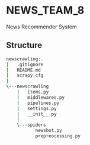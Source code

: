 # NEWS_TEAM_8
News Recommender System

## Structure

```bash
newscrawling:.
|   .gitignore
|   README.md
|   scrapy.cfg
|
\---newscrawling
    |   items.py
    |   middlewares.py
    |   pipelines.py
    |   settings.py
    |   __init__.py
    |
    \---spiders
           newsbot.py
           prepreocessing.py
``` 
